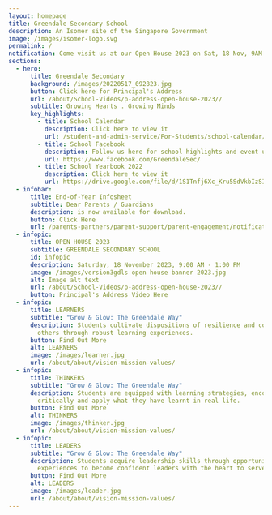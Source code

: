 ```yaml
---
layout: homepage
title: Greendale Secondary School
description: An Isomer site of the Singapore Government
image: /images/isomer-logo.svg
permalink: /
notification: Come visit us at our Open House 2023 on Sat, 18 Nov, 9AM - 1PM!
sections:
  - hero:
      title: Greendale Secondary
      background: /images/20220517_092823.jpg
      button: Click here for Principal's Address
      url: /about/School-Videos/p-address-open-house-2023//
      subtitle: Growing Hearts . Growing Minds
      key_highlights:
        - title: School Calendar
          description: Click here to view it
          url: /student-and-admin-service/For-Students/school-calendar/
        - title: School Facebook
          description: Follow us here for school highlights and event updates!
          url: https://www.facebook.com/GreendaleSec/
        - title: School Yearbook 2022
          description: Click here to view it
          url: https://drive.google.com/file/d/1S1Tnfj6Xc_Kru5SdVkbIzSIbSyGBumtn/view?usp=sharing
  - infobar:
      title: End-of-Year Infosheet
      subtitle: Dear Parents / Guardians
      description: is now available for download.
      button: Click Here
      url: /parents-partners/parent-support/parent-engagement/notification-to-parents/termly-letters/
  - infopic:
      title: OPEN HOUSE 2023
      subtitle: GREENDALE SECONDARY SCHOOL
      id: infopic
      description: Saturday, 18 November 2023, 9:00 AM - 1:00 PM
      image: /images/version3gdls open house banner 2023.jpg
      alt: Image alt text
      url: /about/School-Videos/p-address-open-house-2023//
      button: Principal's Address Video Here
  - infopic:
      title: LEARNERS
      subtitle: "Grow & Glow: The Greendale Way"
      description: Students cultivate dispositions of resilience and compassion for
        others through robust learning experiences.
      button: Find Out More
      alt: LEARNERS
      image: /images/learner.jpg
      url: /about/about/vision-mission-values/
  - infopic:
      title: THINKERS
      subtitle: "Grow & Glow: The Greendale Way"
      description: Students are equipped with learning strategies, encouraged to think
        critically and apply what they have learnt in real life.
      button: Find Out More
      alt: THINKERS
      image: /images/thinker.jpg
      url: /about/about/vision-mission-values/
  - infopic:
      title: LEADERS
      subtitle: "Grow & Glow: The Greendale Way"
      description: Students acquire leadership skills through opportunities and
        experiences to become confident leaders with the heart to serve.
      button: Find Out More
      alt: LEADERS
      image: /images/leader.jpg
      url: /about/about/vision-mission-values/
---
```

